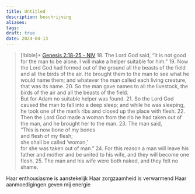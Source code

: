 ```yaml
---
title: Untitled
description: beschrijving
aliases: 
tags: 
draft: true
date: 2024-04-13
---
```

> [!bible]+ [Genesis 2:18-25 - NIV](https://bolls.life/NIV/1/2/)
> 18. The Lord God said, “It is not good for the man to be alone. I will make a helper suitable for him.”
> 19. Now the Lord God had formed out of the ground all the beasts of the field and all the birds of the air. He brought them to the man to see what he would name them; and whatever the man called each living creature, that was its name.
> 20. So the man gave names to all the livestock, the birds of the air and all the beasts of the field.<br/>But for Adam no suitable helper was found.
> 21. So the Lord God caused the man to fall into a deep sleep; and while he was sleeping, he took one of the man’s ribs and closed up the place with flesh.
> 22. Then the Lord God made a woman from the rib he had taken out of the man, and he brought her to the man.
> 23. The man said,<br/>“This is now bone of my bones<br/>and flesh of my flesh;<br/>she shall be called ‘woman,’<br/>for she was taken out of man.”
> 24. For this reason a man will leave his father and mother and be united to his wife, and they will become one flesh.
> 25. The man and his wife were both naked, and they felt no shame.


Haar enthousiasme is aanstekelijk
Haar zorgzaamheid is verwarmend
Haar aanmoedigingen geven mij energie